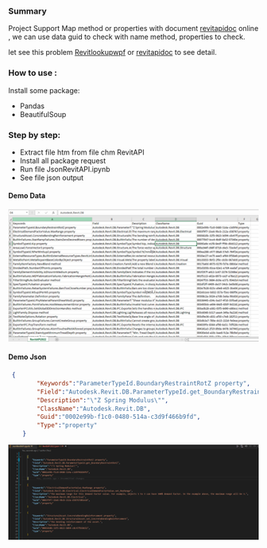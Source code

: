 
### Summary
Project Support Map method or properties with document [revitapidoc](https://www.revitapidocs.com/) online , we can use data guid to check with name method, properties to check.

let see this problem [Revitlookupwpf](https://github.com/weianweigan/RevitLookupWpf/issues/20#issuecomment-1040504071) or [revitapidoc](https://github.com/gtalarico/revitapidocs/issues/97) to see detail.

### How to use : 
Install some package: 
- Pandas
- BeautifulSoup

### Step by step:
- Extract file htm from file chm RevitAPI
- Install all package request
- Run file JsonRevitAPI.ipynb
- See file json output

#### Demo Data

![](pic/data.png)

#### Demo Json
``` json
 {
        "Keywords":"ParameterTypeId.BoundaryRestraintRotZ property",
        "Field":"Autodesk.Revit.DB.ParameterTypeId.get_BoundaryRestraintRotZ",
        "Description":"\"Z Spring Modulus\"",
        "ClassName":"Autodesk.Revit.DB",
        "Guid":"0002e99b-f1c0-0480-514a-c3d9f466b9fd",
        "Type":"property"
    }
```
![](pic/json.png)